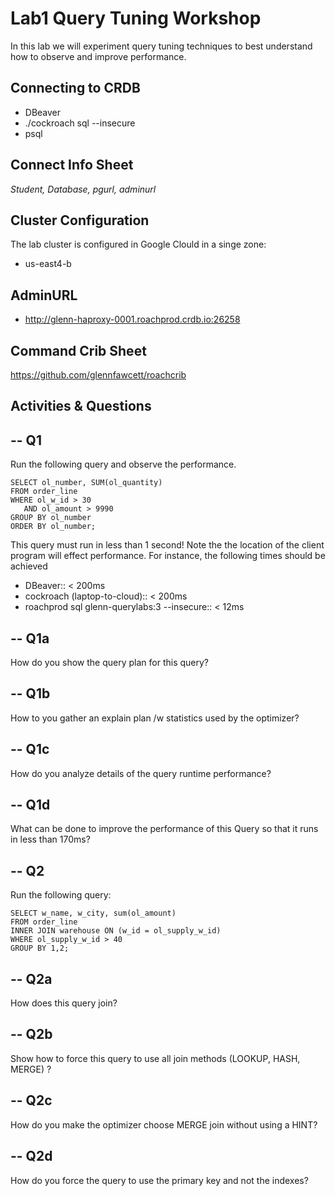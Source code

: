 # Lab1 Query Tuning Workshop

In this lab we will experiment query tuning techniques to best 
understand how to observe and improve performance.


## Connecting to CRDB

* DBeaver
* ./cockroach sql --insecure
* psql 

## Connect Info Sheet

*Student, Database, pgurl, adminurl*


## Cluster Configuration
The lab cluster is configured in Google Clould in a singe zone:

* us-east4-b

## AdminURL
* http://glenn-haproxy-0001.roachprod.crdb.io:26258


## Command Crib Sheet

https://github.com/glennfawcett/roachcrib



## Activities & Questions

--  Q1 
--
Run the following query and observe the performance.

```
SELECT ol_number, SUM(ol_quantity) 
FROM order_line 
WHERE ol_w_id > 30
   AND ol_amount > 9990
GROUP BY ol_number 
ORDER BY ol_number;
```

This query must run in less than 1 second!   Note the the location of the client program will effect performance. 
For instance, the following times should be achieved
* DBeaver::  < 200ms
* cockroach (laptop-to-cloud):: < 200ms
* roachprod sql glenn-querylabs:3 --insecure::  < 12ms

-- Q1a
--
How do you show the query plan for this query?  


-- Q1b
--
How to you gather an explain plan /w statistics used by the optimizer?


-- Q1c
--
How do you analyze details of the query runtime performance?


-- Q1d
--
What can be done to improve the performance of this Query so that it runs in less than 170ms?



-- Q2
--
Run the following query:

```
SELECT w_name, w_city, sum(ol_amount) 
FROM order_line
INNER JOIN warehouse ON (w_id = ol_supply_w_id) 
WHERE ol_supply_w_id > 40
GROUP BY 1,2;
```

-- Q2a
--
How does this query join?

-- Q2b
--
Show how to force this query to use all join methods (LOOKUP, HASH, MERGE) ?

-- Q2c
--
How do you make the optimizer choose MERGE join without using a HINT?

-- Q2d
--
How do you force the query to use the primary key and not the indexes?
